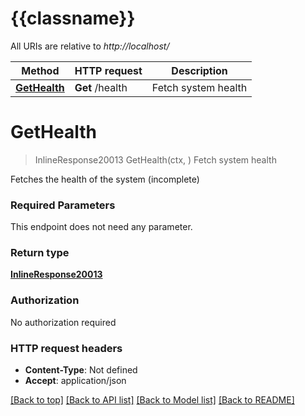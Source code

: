 # {{classname}}

All URIs are relative to *http://localhost/*

Method | HTTP request | Description
------------- | ------------- | -------------
[**GetHealth**](OpsApi.md#GetHealth) | **Get** /health | Fetch system health

# **GetHealth**
> InlineResponse20013 GetHealth(ctx, )
Fetch system health

Fetches the health of the system (incomplete)

### Required Parameters
This endpoint does not need any parameter.

### Return type

[**InlineResponse20013**](inline_response_200_13.md)

### Authorization

No authorization required

### HTTP request headers

 - **Content-Type**: Not defined
 - **Accept**: application/json

[[Back to top]](#) [[Back to API list]](../README.md#documentation-for-api-endpoints) [[Back to Model list]](../README.md#documentation-for-models) [[Back to README]](../README.md)

